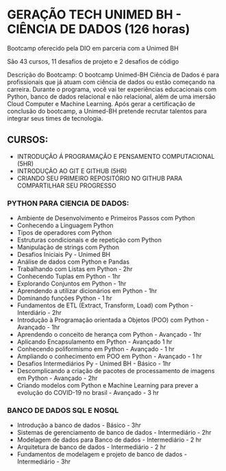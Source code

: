 # GERAÇÃO TECH UNIMED BH - CIÊNCIA DE DADOS (126 horas)

Bootcamp oferecido pela DIO em parceria com a Unimed BH

São 43 cursos, 11 desafios de projeto e 2 desafios de código 

Descrição do Bootcamp:
O bootcamp Unimed-BH Ciência de Dados é para profissionais que já atuam com ciência de dados ou estão começando na carreira. Durante o programa, você vai ter experiências educacionais com Python, banco de dados relacional e não relacional, além de uma imersão Cloud Computer e Machine Learning. Após gerar a certificação de conclusão do bootcamp, a Unimed-BH pretende recrutar talentos para integrar seus times de tecnologia.

## CURSOS:
 - INTRODUÇÃO Á PROGRAMAÇÃO E PENSAMENTO COMPUTACIONAL (5HR)
 - INTRODUÇÃO AO GIT E GITHUB (5HR)
 - CRIANDO SEU PRIMEIRO REPOSITÓRIO NO GITHUB PARA COMPARTILHAR SEU PROGRESSO
 
### PYTHON PARA CIENCIA DE DADOS:
 - Ambiente de Desenvolvimento e Primeiros Passos com Python 
 - Conhecendo a Linguagem Python
 - Tipos de operadores com Python 
 - Estruturas condicionais e de repetição com Python 
 - Manipulação de strings com Python 
 - Desafios Iniciais Py - Unimed BH
 - Análise de dados com Python e Pandas
 - Trabalhando com Listas em Python - 2hr
 - Conhecendo Tuplas em Python  - 1hr
 - Explorando Conjuntos em Python - 1hr
 - Aprendendo a utilizar dicionários em Python - 1hr
 - Dominando funções Python - 1 hr
 - Fundamentos de ETL (Extract, Transform, Load) com Python - Interdiário - 2hr
 - Introdução à Programação orientada a Objetos (POO) com Python - Avançado - 1hr
 - Aprendendo o conceito de herança com Python - Avançado - 1hr
 - Aplicando Encapsulamento em Python - Avançado 1 hr
 - Conhecendo poliformismo em Python - Avançado - 1 hr
 - Ampliando o conhecimento em POO em Python - Avançado - 1 hr
 - Desafios Intermediários Py - Unimed BH - Básico - 1hr
 - Descomplicando a criação de pacotes de processamento de imagens em Python - Avançado - 2hr
 - Criando modelos com Python e Machine Learning para prever a evolução do COVID-19 no brasil - Avançado - 3 hr
  
### BANCO DE DADOS SQL E NOSQL
 - Introdução a banco de dados - Básico - 3hr
 - Sistemas de gerenciamento de banco de dados - Intermediário - 2hr
 - Modelagem de dados para Banco de dados - Intermediário - 2 hr
 - Arquitetura de banco de dados - Intermediário - 2 hr
 - Fundamentos de modelagem e projeto de banco de dados - Intermediário - 3hr
  




